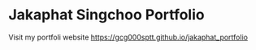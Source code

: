 ﻿# Jakaphat Singchoo Portfolio
Visit my portfoli website 
https://gcg000sptt.github.io/jakaphat_portfolio
